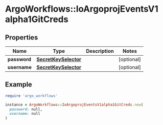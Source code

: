 # ArgoWorkflows::IoArgoprojEventsV1alpha1GitCreds

## Properties

| Name | Type | Description | Notes |
| ---- | ---- | ----------- | ----- |
| **password** | [**SecretKeySelector**](SecretKeySelector.md) |  | [optional] |
| **username** | [**SecretKeySelector**](SecretKeySelector.md) |  | [optional] |

## Example

```ruby
require 'argo_workflows'

instance = ArgoWorkflows::IoArgoprojEventsV1alpha1GitCreds.new(
  password: null,
  username: null
)
```

